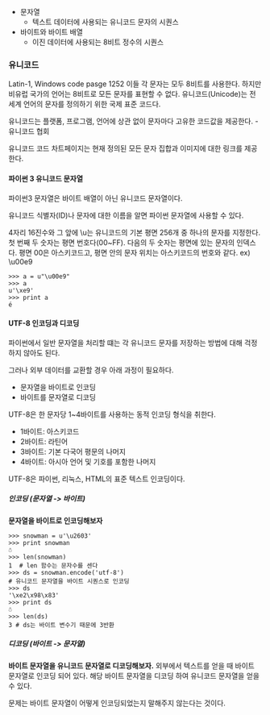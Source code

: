 * 문자열
    * 텍스트 데이터에 사용되는 유니코드 문자의 시퀀스
* 바이트와 바이트 배열
    * 이진 데이터에 사용되는 8비트 정수의 시퀀스


### 유니코드
Latin-1, Windows code pasge 1252 이들 각 문자는 모두 8비트를 사용한다. 하지만 비유럽 국가의 언어는 8비트로 모든 문자를 표현할 수 없다. 유니코드(Unicode)는 전 세계 언어의 문자를 정의하기 위한 국제 표준 코드다. 

유니코드는 플랫폼, 프로그램, 언어에 상관 없이 문자마다 고유한 코드값을 제공한다. - 유니코드 협회

유니코드 코드 차트페이지는 현재 정의된 모든 문자 집합과 이미지에 대한 링크를 제공한다. 

#### 파이썬 3 유니코드 문자열
파이썬3 문자열은 바이트 배열이 아닌 유니코드 문자열이다. 

유니코드 식별자(ID)나 문자에 대한 이름을 알면 파이썬 문자열에 사용할 수 있다. 

4자리 16진수와 그 앞에 \u는 유니코드의 기본 평면 256개 중 하나의 문자를 지정한다. 첫 번째 두 숫자는 평면 번호다(00~FF). 다음의 두 숫자는 평면에 있는 문자의 인덱스다. 평면 00은 아스키코드고, 평면 안의 문자 위치는 아스키코드의 번호와 같다.
ex) \u00e9
```
>>> a = u"\u00e9"
>>> a
u'\xe9'
>>> print a
é
```

#### UTF-8 인코딩과 디코딩
파이썬에서 일반 문자열을 처리할 떄는 각 유니코드 문자를 저장하는 방법에 대해 걱정하지 않아도 된다. 

그러나 외부 데이터를 교환할 경우 아래 과정이 필요하다.
* 문자열을 바이트로 인코딩
* 바이트를 문자열로 디코딩

UTF-8은 한 문자당 1~4바이트를 사용하는 동적 인코딩 형식을 취한다.
* 1바이트: 아스키코드
* 2바이트: 라틴어
* 3바이트: 기본 다국어 평문의 나머지
* 4바이트: 아시아 언어 및 기호를 포함한 나머지

UTF-8은 파이썬, 리눅스, HTML의 표준 텍스트 인코딩이다. 

##### 인코딩 (문자열 -> 바이트)

**문자열을 바이트로 인코딩해보자**

```
>>> snowman = u'\u2603'
>>> print snowman
☃
>>> len(snowman) 
1  # len 함수는 문자수를 센다
>>> ds = snowman.encode('utf-8') 
# 유니코드 문자열을 바이트 시퀀스로 인코딩
>>> ds
'\xe2\x98\x83'
>>> print ds
☃
>>> len(ds) 
3 # ds는 바이트 변수기 때문에 3반환
```

##### 디코딩 (바이트 -> 문자열)
**바이트 문자열을 유니코드 문자열로 디코딩해보자.**
외부에서 텍스트를 얻을 때 바이트 문자열로 인코딩 되어 있다. 해당 바이트 문자열을 디코딩 하여 유니코드 문자열을 얻을 수 있다.

문제는 바이트 문자열이 어떻게 인코딩되었는지 말해주지 않는다는 것이다.




